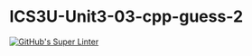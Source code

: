 # ICS3U-Unit3-03-cpp-guess-2

[![GitHub's Super Linter](https://github.com/Rohnin-Barrette/Rohnin-Barrette/ICS3U-Unit3-03-cpp-guess-2/workflows/GitHub's%20Super%20Linter/badge.svg)](https://github.com/Rohnin-Barrette/ICS3U-Unit3-03-cpp-guess-2/actions)
